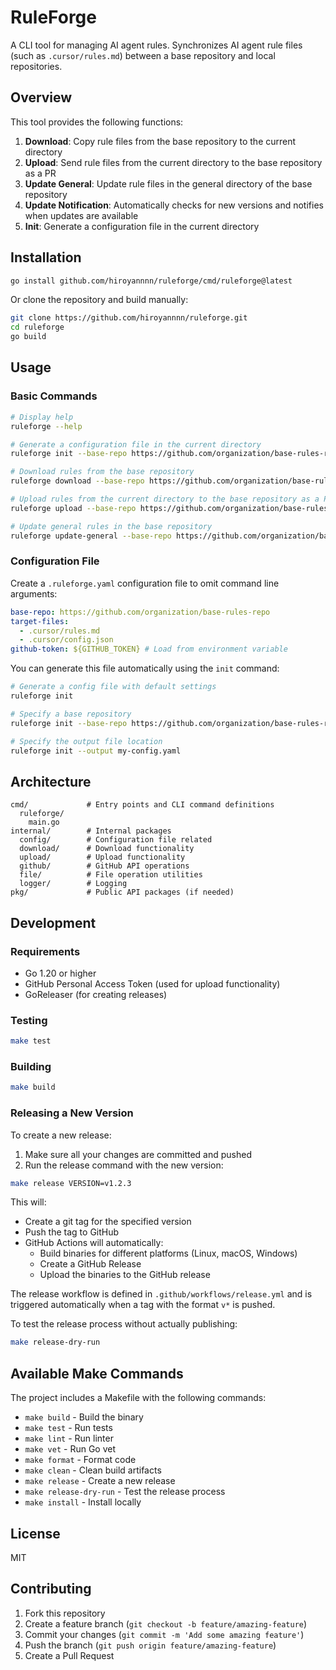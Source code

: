 # RuleForge

A CLI tool for managing AI agent rules. Synchronizes AI agent rule files (such as `.cursor/rules.md`) between a base repository and local repositories.

## Overview

This tool provides the following functions:

1. **Download**: Copy rule files from the base repository to the current directory
2. **Upload**: Send rule files from the current directory to the base repository as a PR
3. **Update General**: Update rule files in the general directory of the base repository
4. **Update Notification**: Automatically checks for new versions and notifies when updates are available
5. **Init**: Generate a configuration file in the current directory

## Installation

```bash
go install github.com/hiroyannnn/ruleforge/cmd/ruleforge@latest
```

Or clone the repository and build manually:

```bash
git clone https://github.com/hiroyannnn/ruleforge.git
cd ruleforge
go build
```

## Usage

### Basic Commands

```bash
# Display help
ruleforge --help

# Generate a configuration file in the current directory
ruleforge init --base-repo https://github.com/organization/base-rules-repo

# Download rules from the base repository
ruleforge download --base-repo https://github.com/organization/base-rules-repo

# Upload rules from the current directory to the base repository as a PR
ruleforge upload --base-repo https://github.com/organization/base-rules-repo --message "Update rules for my-project"

# Update general rules in the base repository
ruleforge update-general --base-repo https://github.com/organization/base-rules-repo --message "Update general rules"
```

### Configuration File

Create a `.ruleforge.yaml` configuration file to omit command line arguments:

```yaml
base-repo: https://github.com/organization/base-rules-repo
target-files:
  - .cursor/rules.md
  - .cursor/config.json
github-token: ${GITHUB_TOKEN} # Load from environment variable
```

You can generate this file automatically using the `init` command:

```bash
# Generate a config file with default settings
ruleforge init

# Specify a base repository
ruleforge init --base-repo https://github.com/organization/base-rules-repo

# Specify the output file location
ruleforge init --output my-config.yaml
```

## Architecture

```
cmd/             # Entry points and CLI command definitions
  ruleforge/
    main.go
internal/        # Internal packages
  config/        # Configuration file related
  download/      # Download functionality
  upload/        # Upload functionality
  github/        # GitHub API operations
  file/          # File operation utilities
  logger/        # Logging
pkg/             # Public API packages (if needed)
```

## Development

### Requirements

- Go 1.20 or higher
- GitHub Personal Access Token (used for upload functionality)
- GoReleaser (for creating releases)

### Testing

```bash
make test
```

### Building

```bash
make build
```

### Releasing a New Version

To create a new release:

1. Make sure all your changes are committed and pushed
2. Run the release command with the new version:

```bash
make release VERSION=v1.2.3
```

This will:

- Create a git tag for the specified version
- Push the tag to GitHub
- GitHub Actions will automatically:
  - Build binaries for different platforms (Linux, macOS, Windows)
  - Create a GitHub Release
  - Upload the binaries to the GitHub release

The release workflow is defined in `.github/workflows/release.yml` and is triggered automatically when a tag with the format `v*` is pushed.

To test the release process without actually publishing:

```bash
make release-dry-run
```

## Available Make Commands

The project includes a Makefile with the following commands:

- `make build` - Build the binary
- `make test` - Run tests
- `make lint` - Run linter
- `make vet` - Run Go vet
- `make format` - Format code
- `make clean` - Clean build artifacts
- `make release` - Create a new release
- `make release-dry-run` - Test the release process
- `make install` - Install locally

## License

MIT

## Contributing

1. Fork this repository
2. Create a feature branch (`git checkout -b feature/amazing-feature`)
3. Commit your changes (`git commit -m 'Add some amazing feature'`)
4. Push the branch (`git push origin feature/amazing-feature`)
5. Create a Pull Request
